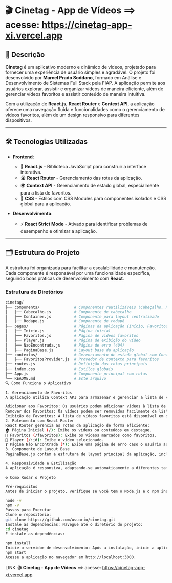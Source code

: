 # 🎬 **Cinetag - App de Vídeos** ==> acesse: https://cinetag-app-xi.vercel.app

## 📜 Descrição

**Cinetag** é um aplicativo moderno e dinâmico de vídeos, projetado para fornecer uma experiência de usuário simples e agradável. O projeto foi desenvolvido por **Marcel Prado Soddano**, formado em Análise e Desenvolvimento de Sistemas Full Stack pela FIAP. A aplicação permite aos usuários explorar, assistir e organizar vídeos de maneira eficiente, além de gerenciar vídeos favoritos e assistir conteúdo de maneira intuitiva.

Com a utilização de **React.js**, **React Router** e **Context API**, a aplicação oferece uma navegação fluída e funcionalidades como o gerenciamento de vídeos favoritos, além de um design responsivo para diferentes dispositivos.

---

## 🛠️ **Tecnologias Utilizadas**

- **Frontend**:

  - 🔧 **React.js** - Biblioteca JavaScript para construir a interface interativa.
  - 🛣️ **React Router** - Gerenciamento das rotas da aplicação.
  - 🌍 **Context API** - Gerenciamento de estado global, especialmente para a lista de favoritos.
  - 🎨 **CSS** - Estilos com CSS Modules para componentes isolados e CSS global para a aplicação.

- **Desenvolvimento**:
  - ⚡ **React Strict Mode** - Ativado para identificar problemas de desempenho e otimizar a aplicação.

---

## 🗂️ **Estrutura do Projeto**

A estrutura foi organizada para facilitar a escalabilidade e manutenção. Cada componente é responsável por uma funcionalidade específica, seguindo boas práticas de desenvolvimento com **React**.

### Estrutura de Diretórios

```bash
cinetag/
├── components/               # Componentes reutilizáveis (Cabeçalho, Rodapé, etc.)
│   ├── Cabecalho.js          # Componente de cabeçalho
│   ├── Container.js          # Componente para layout centralizado
│   ├── Rodape.js             # Componente de rodapé
├── pages/                    # Páginas da aplicação (Início, Favoritos, Player, etc.)
│   ├── Inicio.js             # Página inicial
│   ├── Favoritos.js          # Página de vídeos favoritos
│   ├── Player.js             # Página de exibição do vídeo
│   ├── NaoEncontrada.js      # Página de erro (404)
│   ├── PaginaBase.js         # Layout base da aplicação
├── contextos/                # Gerenciamento de estado global com Context API
│   ├── FavoritosProvider.js  # Provedor de contexto para favoritos
├── routes.js                 # Definição das rotas principais
├── index.css                 # Estilos globais
├── App.js                    # Componente principal com rotas
└── README.md                 # Este arquivo
🔍 Como Funciona o Aplicativo

1. Gerenciamento de Favoritos
A aplicação utiliza Context API para armazenar e gerenciar a lista de vídeos favoritos de forma global, tornando esses dados acessíveis em qualquer parte da aplicação.

Adicionar aos Favoritos: Os usuários podem adicionar vídeos à lista de favoritos.
Remover dos Favoritos: Os vídeos podem ser removidos facilmente da lista.
Exibição de Favoritos: A lista de vídeos favoritos está disponível em qualquer página que precise desses dados.
2. Roteamento com React Router
React Router gerencia as rotas da aplicação de forma eficiente:
🏠 Página Inicial (/): Exibe os vídeos ou conteúdos em destaque.
💖 Favoritos (/favoritos): Exibe os vídeos marcados como favoritos.
🎥 Player (/:id): Exibe o vídeo selecionado.
❓ Página Não Encontrada (*): Exibe uma página de erro caso o usuário acesse uma URL inválida.
3. Componente de Layout Base
PaginaBase.js contém a estrutura de layout principal da aplicação, incluindo o cabeçalho, corpo (onde o conteúdo é exibido) e rodapé. A Context API é fornecida globalmente dentro deste componente, tornando as informações dos favoritos acessíveis para todos os outros componentes.

4. Responsividade e Estilização
A aplicação é responsiva, adaptando-se automaticamente a diferentes tamanhos de tela (desktop, tablet, mobile). A estilização foi feita usando CSS Modules para componentes e um arquivo global para estilos gerais, garantindo uma aparência consistente e bem estruturada.

⚙️ Como Rodar o Projeto

Pré-requisitos
Antes de iniciar o projeto, verifique se você tem o Node.js e o npm instalados:

node -v
npm -v
Passos para Executar
Clone o repositório:
git clone https://github.com/usuario/cinetag.git
Instale as dependências: Navegue até o diretório do projeto:
cd cinetag
E instale as dependências:

npm install
Inicie o servidor de desenvolvimento: Após a instalação, inicie a aplicação:
npm start
Acesse a aplicação no navegador em http://localhost:3000.
```

LINK :🎬 **Cinetag - App de Vídeos** ==> acesse: https://cinetag-app-xi.vercel.app
